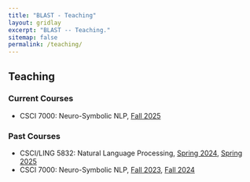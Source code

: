 ```yaml
---
title: "BLAST - Teaching"
layout: gridlay
excerpt: "BLAST -- Teaching."
sitemap: false
permalink: /teaching/
---
```


## Teaching

### Current Courses

- CSCI 7000: Neuro-Symbolic NLP, [Fall 2025](https://blast-cu.github.io/teaching/)

### Past Courses
- CSCI/LING 5832: Natural Language Processing, [Spring 2024](https://blast-cu.github.io/teaching/), [Spring 2025](https://blast-cu.github.io/teaching/)
- CSCI 7000: Neuro-Symbolic NLP, [Fall 2023](https://blast-cu.github.io/teaching/nesymnlp23), [Fall 2024](https://blast-cu.github.io/teaching/)

